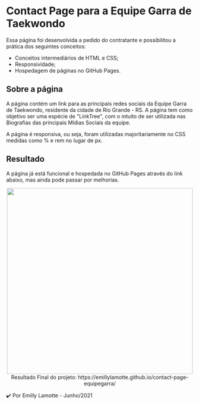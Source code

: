 # Contact Page para a Equipe Garra de Taekwondo

Essa página foi desenvolvida a pedido do contratante e possibilitou a prática dos seguintes conceitos:

- Conceitos intermediários de HTML e CSS;
- Responsividade;
- Hospedagem de páginas no GitHub Pages.

## Sobre a página

A página contém um link para as principais redes sociais da Equipe Garra de Taekwondo, residente da cidade de Rio Grande - RS. A página tem como objetivo ser uma espécie de "LinkTree", com o intuito de ser utilizada nas Biografias das principais Mídias Sociais da equipe. 

A página é responsiva, ou seja, foram utilizadas majoritariamente no CSS medidas como % e rem no lugar de px. 

## Resultado
A página já está funcional e hospedada no GitHub Pages através do link abaixo, mas ainda pode passar por melhorias.
<br>
<p align="center"> 
  <img src="https://user-images.githubusercontent.com/79487290/121297063-2124b400-c8c8-11eb-990e-f9c3299e43d9.png" width="500"/>
 <br>
Resultado Final do projeto: https://emillylamotte.github.io/contact-page-equipegarra/
<br>

✔️ Por Emilly Lamotte - Junho/2021
  
